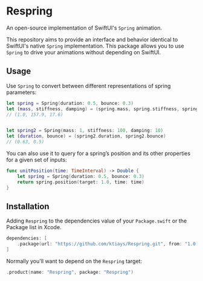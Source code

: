 # Respring

An open-source implementation of SwiftUI's `Spring` animation.

This repository aims to provide an interface and behavior identical to SwiftUI's native `Spring` implementation.
This package allows you to use `Spring` to drive your animations without depending on SwiftUI.

## Usage

Use `Spring` to convert between different representations of spring parameters:

```swift
let spring = Spring(duration: 0.5, bounce: 0.3)
let (mass, stiffness, damping) = (spring.mass, spring.stiffness, spring.damping)
// (1.0, 157.9, 17.6)


let spring2 = Spring(mass: 1, stiffness: 100, damping: 10)
let (duration, bounce) = (spring2.duration, spring2.bounce)
// (0.63, 0.5)
```

You can also use it to query for a spring’s position and its other properties for a given set of inputs:

```swift
func unitPosition(time: TimeInterval) -> Double {
    let spring = Spring(duration: 0.5, bounce: 0.3)
    return spring.position(target: 1.0, time: time)
}
```

## Installation

Adding `Respring` to the dependencies value of your `Package.swift` or the Package list in Xcode.

```swift
dependencies: [
    .package(url: "https://github.com/ktiays/Respring.git", from: "1.0.0")
]
```

Normally you'll want to depend on the `Respring` target:

```swift
.product(name: "Respring", package: "Respring")
```
